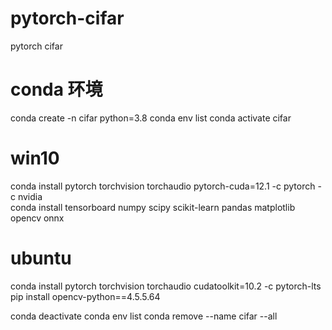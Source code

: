 # pytorch-cifar
pytorch cifar


# conda 环境

conda create -n cifar python=3.8
conda env list
conda activate cifar
# win10
conda install pytorch torchvision torchaudio pytorch-cuda=12.1 -c pytorch -c nvidia     
conda install tensorboard numpy scipy scikit-learn pandas matplotlib opencv onnx

# ubuntu
conda install pytorch torchvision torchaudio cudatoolkit=10.2 -c pytorch-lts
pip install opencv-python==4.5.5.64

conda deactivate
conda env list
conda remove --name cifar --all

